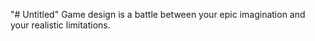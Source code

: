 "# Untitled" 
Game design is a battle between your epic imagination and your realistic limitations.
